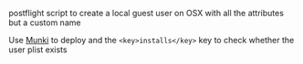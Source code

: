 postflight script to create a local guest user on OSX with all the attributes but a custom name

Use [Munki](http://code.google.com/p/munki/) to deploy and the `<key>installs</key>` key to check whether the user plist exists